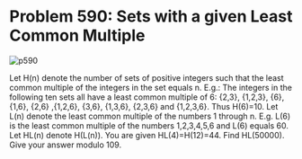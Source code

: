 # Problem 590: Sets with a given Least Common Multiple

![p590](img/590.gif)

Let H(n) denote the number of sets of positive integers such that the
least common multiple of the integers in the set equals n. E.g.: The
integers in the following ten sets all have a least common multiple of
6: {2,3}, {1,2,3}, {6}, {1,6}, {2,6} ,{1,2,6}, {3,6}, {1,3,6}, {2,3,6}
and {1,2,3,6}. Thus H(6)=10. Let L(n) denote the least common multiple
of the numbers 1 through n. E.g. L(6) is the least common multiple of
the numbers 1,2,3,4,5,6 and L(6) equals 60. Let HL(n) denote H(L(n)).
You are given HL(4)=H(12)=44. Find HL(50000). Give your answer modulo
109.